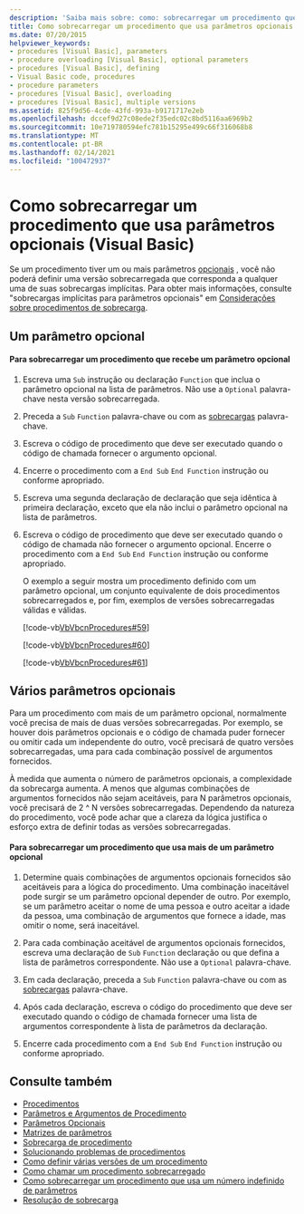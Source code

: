 ```yaml
---
description: 'Saiba mais sobre: como: sobrecarregar um procedimento que usa parâmetros opcionais (Visual Basic)'
title: Como sobrecarregar um procedimento que usa parâmetros opcionais
ms.date: 07/20/2015
helpviewer_keywords:
- procedures [Visual Basic], parameters
- procedure overloading [Visual Basic], optional parameters
- procedures [Visual Basic], defining
- Visual Basic code, procedures
- procedure parameters
- procedures [Visual Basic], overloading
- procedures [Visual Basic], multiple versions
ms.assetid: 825f9d56-4cde-43fd-993a-b9171717e2eb
ms.openlocfilehash: dccef9d27c08ede2f35edc02c8bd5116aa6969b2
ms.sourcegitcommit: 10e719780594efc781b15295e499c66f316068b8
ms.translationtype: MT
ms.contentlocale: pt-BR
ms.lasthandoff: 02/14/2021
ms.locfileid: "100472937"
---
```

# <a name="how-to-overload-a-procedure-that-takes-optional-parameters-visual-basic"></a>Como sobrecarregar um procedimento que usa parâmetros opcionais (Visual Basic)

Se um procedimento tiver um ou mais parâmetros [opcionais](../../../language-reference/modifiers/optional.md) , você não poderá definir uma versão sobrecarregada que corresponda a qualquer uma de suas sobrecargas implícitas. Para obter mais informações, consulte "sobrecargas implícitas para parâmetros opcionais" em [Considerações sobre procedimentos de sobrecarga](./considerations-in-overloading-procedures.md).  
  
## <a name="one-optional-parameter"></a>Um parâmetro opcional  
  
#### <a name="to-overload-a-procedure-that-takes-one-optional-parameter"></a>Para sobrecarregar um procedimento que recebe um parâmetro opcional  
  
1. Escreva uma `Sub` instrução ou declaração `Function` que inclua o parâmetro opcional na lista de parâmetros. Não use a `Optional` palavra-chave nesta versão sobrecarregada.  
  
2. Preceda a `Sub` `Function` palavra-chave ou com as [sobrecargas](../../../language-reference/modifiers/overloads.md) palavra-chave.  
  
3. Escreva o código de procedimento que deve ser executado quando o código de chamada fornecer o argumento opcional.  
  
4. Encerre o procedimento com a `End Sub` `End Function` instrução ou conforme apropriado.  
  
5. Escreva uma segunda declaração de declaração que seja idêntica à primeira declaração, exceto que ela não inclui o parâmetro opcional na lista de parâmetros.  
  
6. Escreva o código de procedimento que deve ser executado quando o código de chamada não fornecer o argumento opcional. Encerre o procedimento com a `End Sub` `End Function` instrução ou conforme apropriado.  
  
     O exemplo a seguir mostra um procedimento definido com um parâmetro opcional, um conjunto equivalente de dois procedimentos sobrecarregados e, por fim, exemplos de versões sobrecarregadas válidas e válidas.  
  
     [!code-vb[VbVbcnProcedures#59](~/samples/snippets/visualbasic/VS_Snippets_VBCSharp/VbVbcnProcedures/VB/Class1.vb#59)]  
  
     [!code-vb[VbVbcnProcedures#60](~/samples/snippets/visualbasic/VS_Snippets_VBCSharp/VbVbcnProcedures/VB/Class1.vb#60)]  
  
     [!code-vb[VbVbcnProcedures#61](~/samples/snippets/visualbasic/VS_Snippets_VBCSharp/VbVbcnProcedures/VB/Class1.vb#61)]  
  
## <a name="multiple-optional-parameters"></a>Vários parâmetros opcionais  

 Para um procedimento com mais de um parâmetro opcional, normalmente você precisa de mais de duas versões sobrecarregadas. Por exemplo, se houver dois parâmetros opcionais e o código de chamada puder fornecer ou omitir cada um independente do outro, você precisará de quatro versões sobrecarregadas, uma para cada combinação possível de argumentos fornecidos.  
  
 À medida que aumenta o número de parâmetros opcionais, a complexidade da sobrecarga aumenta. A menos que algumas combinações de argumentos fornecidos não sejam aceitáveis, para N parâmetros opcionais, você precisará de 2 ^ N versões sobrecarregadas. Dependendo da natureza do procedimento, você pode achar que a clareza da lógica justifica o esforço extra de definir todas as versões sobrecarregadas.  
  
#### <a name="to-overload-a-procedure-that-takes-more-than-one-optional-parameter"></a>Para sobrecarregar um procedimento que usa mais de um parâmetro opcional  
  
1. Determine quais combinações de argumentos opcionais fornecidos são aceitáveis para a lógica do procedimento. Uma combinação inaceitável pode surgir se um parâmetro opcional depender de outro. Por exemplo, se um parâmetro aceitar o nome de uma pessoa e outro aceitar a idade da pessoa, uma combinação de argumentos que fornece a idade, mas omitir o nome, será inaceitável.  
  
2. Para cada combinação aceitável de argumentos opcionais fornecidos, escreva uma declaração de `Sub` `Function` declaração ou que defina a lista de parâmetros correspondente. Não use a `Optional` palavra-chave.  
  
3. Em cada declaração, preceda a `Sub` `Function` palavra-chave ou com as [sobrecargas](../../../language-reference/modifiers/overloads.md) palavra-chave.  
  
4. Após cada declaração, escreva o código do procedimento que deve ser executado quando o código de chamada fornecer uma lista de argumentos correspondente à lista de parâmetros da declaração.  
  
5. Encerre cada procedimento com a `End Sub` `End Function` instrução ou conforme apropriado.  
  
## <a name="see-also"></a>Consulte também

- [Procedimentos](./index.md)
- [Parâmetros e Argumentos de Procedimento](./procedure-parameters-and-arguments.md)
- [Parâmetros Opcionais](./optional-parameters.md)
- [Matrizes de parâmetros](./parameter-arrays.md)
- [Sobrecarga de procedimento](./procedure-overloading.md)
- [Solucionando problemas de procedimentos](./troubleshooting-procedures.md)
- [Como definir várias versões de um procedimento](./how-to-define-multiple-versions-of-a-procedure.md)
- [Como chamar um procedimento sobrecarregado](./how-to-call-an-overloaded-procedure.md)
- [Como sobrecarregar um procedimento que usa um número indefinido de parâmetros](./how-to-overload-a-procedure-that-takes-an-indefinite-number-of-parameters.md)
- [Resolução de sobrecarga](./overload-resolution.md)
